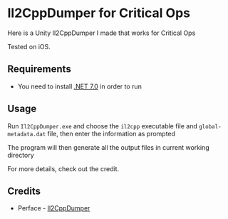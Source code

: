 
# Il2CppDumper for Critical Ops

Here is a Unity Il2CppDumper I made that works for Critical Ops

Tested on iOS.


## Requirements

- You need to install [.NET 7.0](https://dotnet.microsoft.com/en-us/download/dotnet/thank-you/runtime-7.0.20-windows-x64-installer) in order to run
## Usage

Run `Il2CppDumper.exe` and choose the `il2cpp` executable file and `global-metadata.dat` file, then enter the information as prompted

The program will then generate all the output files in current working directory

For more details, check out the credit.

## Credits

 - Perface - [Il2CppDumper](https://github.com/Perfare/Il2CppDumper)
